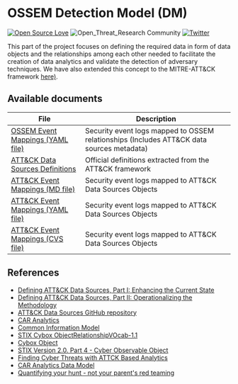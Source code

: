 # OSSEM Detection Model (DM)

[![Open Source Love](https://badges.frapsoft.com/os/v3/open-source.svg?v=103)](https://github.com/ellerbrock/open-source-badges/)
![Open_Threat_Research Community](https://img.shields.io/badge/Open_Threat_Research-Community-brightgreen.svg)
[![Twitter](https://img.shields.io/twitter/follow/OSSEM_Project.svg?style=social&label=Follow)](https://twitter.com/OSSEM_Project)

This part of the project focuses on defining the required data in form of data objects and the relationships among each other needed to facilitate the creation of data analytics and validate the detection of adversary techniques. We have also extended this concept to the MITRE-ATT&CK framework [here)](docs/mitre_attack).

## Available documents
|File|Description|
|---|---|
|[OSSEM Event Mappings (YAML file)](relationships/_all_ossem_relationships.yml)|Security event logs mapped to OSSEM relationships (Includes ATT&CK data sources metadata)||
|[ATT&CK Data Sources Definitions](docs/mitre_attack/data_sources_definition.md)|Official definitions extracted from the ATT&CK framework||
|[ATT&CK Event Mappings (MD file)](docs/mitre_attack/attack_events_mappings.md)|Security event logs mapped to ATT&CK Data Sources Objects||
|[ATT&CK Event Mappings (YAML file)](docs/mitre_attack/attack_relationships.yml)|Security event logs mapped to ATT&CK Data Sources Objects||
|[ATT&CK Event Mappings (CVS file)](docs/mitre_attack/attack_events_mappings.cvs)|Security event logs mapped to ATT&CK Data Sources Objects||

## References
* [Defining ATT&CK Data Sources, Part I: Enhancing the Current State](https://medium.com/mitre-attack/defining-attack-data-sources-part-i-4c39e581454f)
* [Defining ATT&CK Data Sources, Part II: Operationalizing the Methodology](https://medium.com/mitre-attack/defining-attack-data-sources-part-ii-1fc98738ba5b)
* [ATT&CK Data Sources GitHub repository](https://github.com/mitre-attack/attack-datasources)
* [CAR Analytics](https://car.mitre.org/wiki/Main_Page)
* [Common Information Model](https://github.com/Cyb3rWard0g/OSSEM/blob/master/common_information_model)
* [STIX Cybox ObjectRelationshipVOcab-1.1](http://stixproject.github.io/data-model/1.2/cyboxVocabs/ObjectRelationshipVocab-1.1/)
* [Cybox Object](http://cyboxproject.github.io/documentation/objects/)
* [STIX Version 2.0. Part 4 - Cyber Observable Object](https://docs.oasis-open.org/cti/stix/v2.0/stix-v2.0-part4-cyber-observable-objects.html)
* [Finding Cyber Threats with ATTCK Based Analytics](https://www.mitre.org/sites/default/files/publications/16-3713-finding-cyber-threats%20with%20att%26ck-based-analytics.pdf)
* [CAR Analytics Data Model](https://car.mitre.org/wiki/Data_Model)
* [Quantifying your hunt - not your parent's red teaming](http://www.irongeek.com/i.php?page=videos/bsidescharm2018/track-1-06-quantify-your-hunt-not-your-parents-red-teaming-devon-kerr)